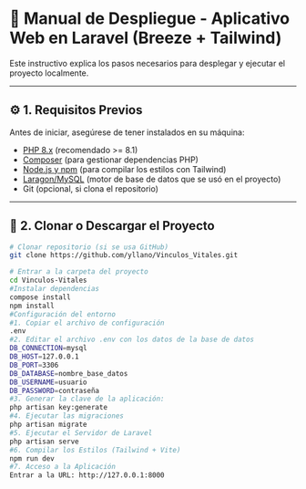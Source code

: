 # 📌 Manual de Despliegue - Aplicativo Web en Laravel (Breeze + Tailwind)

Este instructivo explica los pasos necesarios para desplegar y ejecutar el proyecto localmente.  

---

## ⚙️ 1. Requisitos Previos

Antes de iniciar, asegúrese de tener instalados en su máquina:  

- [PHP 8.x](https://www.php.net/downloads.php) (recomendado >= 8.1)  
- [Composer](https://getcomposer.org/) (para gestionar dependencias PHP)  
- [Node.js y npm](https://nodejs.org/) (para compilar los estilos con Tailwind)  
- [Laragon/MySQL](https://www.mysql.com/) (motor de base de datos que se usó en el proyecto)  
- Git (opcional, si clona el repositorio)  

---

## 📂 2. Clonar o Descargar el Proyecto

```bash
# Clonar repositorio (si se usa GitHub)
git clone https://github.com/yllano/Vinculos_Vitales.git

# Entrar a la carpeta del proyecto
cd Vinculos-Vitales
#Instalar dependencias 
compose install
npm install
#Configuración del entorno
#1. Copiar el archivo de configuración 
.env
#2. Editar el archivo .env con los datos de la base de datos
DB_CONNECTION=mysql
DB_HOST=127.0.0.1
DB_PORT=3306
DB_DATABASE=nombre_base_datos
DB_USERNAME=usuario
DB_PASSWORD=contraseña
#3. Generar la clave de la aplicación:
php artisan key:generate
#4. Ejecutar las migraciones 
php artisan migrate
#5. Ejecutar el Servidor de Laravel
php artisan serve
#6. Compilar los Estilos (Tailwind + Vite)
npm run dev
#7. Acceso a la Aplicación
Entrar a la URL: http://127.0.0.1:8000
 

 

